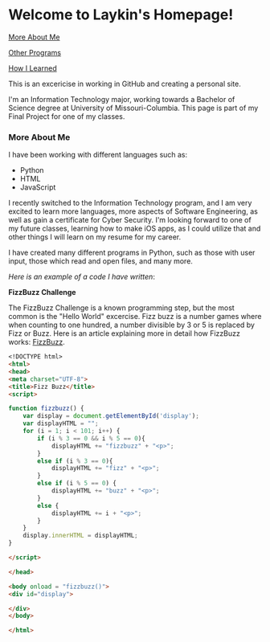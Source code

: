 # Welcome to Laykin's Homepage!

[More About Me](https://github.com/LaykinK/LaykinK.github.io#more-about-me)

[Other Programs]()

[How I Learned](https://github.com/LaykinK/LaykinK.github.io/blob/main/How%20I%20Learned.md#how-i-learned)       

This is an excericise in working in GitHub and creating a personal site.

I'm an Information Technology major, working towards a Bachelor of Science degree at University of Missouri-Columbia. This page is part of my Final Project for one of my classes.


### More About Me

I have been working with different languages such as:
- Python
- HTML
- JavaScript

I recently switched to the Information Technology program, and I am very excited to learn more languages, more aspects of Software Engineering, as well as gain a certificate for Cyber Security. I'm looking forward to one of my future classes, learning how to make iOS apps, as I could utilize that and other things I will learn on my resume for my career.

I have created many different programs in Python, such as those with user input, those which read and open files, and many more.

*Here is an example of a code I have written*:

**FizzBuzz Challenge**

The FizzBuzz Challenge is a known programming step, but the most common is the "Hello World" excercise. Fizz buzz is a number games where when counting to one hundred, a number divisible by 3 or 5 is replaced by Fizz or Buzz. Here is an article explaining more in detail how FizzBuzz works: [FizzBuzz](https://en.wikipedia.org/wiki/Fizz_buzz).

```markdown
<!DOCTYPE html>
<html>
<head>
<meta charset="UTF-8">
<title>Fizz Buzz</title>
<script>

function fizzbuzz() {
	var display = document.getElementById('display');
	var displayHTML = "";
	for (i = 1; i < 101; i++) {
		if (i % 3 == 0 && i % 5 == 0){
			displayHTML += "fizzbuzz" + "<p>";
		}
		else if (i % 3 == 0){
			displayHTML += "fizz" + "<p>";
		} 
		else if (i % 5 == 0) {
			displayHTML += "buzz" + "<p>";
		} 
		else {
			displayHTML += i + "<p>";
		}
	}
	display.innerHTML = displayHTML;
}

</script>

</head>

<body onload = "fizzbuzz()">
<div id="display">

</div>
</body>

</html>
```

